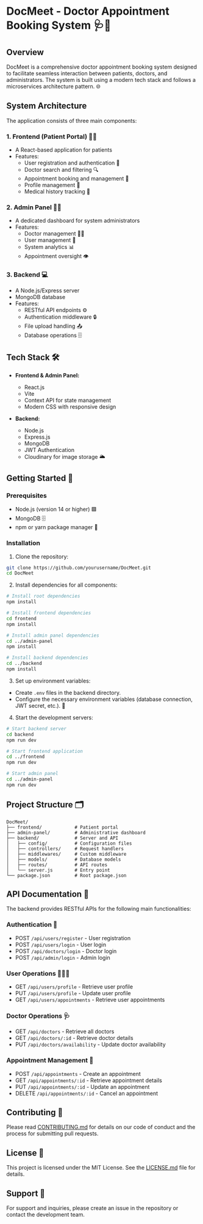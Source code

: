 # DocMeet - Doctor Appointment Booking System 🩺📅

## Overview
DocMeet is a comprehensive doctor appointment booking system designed to facilitate seamless interaction between patients, doctors, and administrators. The system is built using a modern tech stack and follows a microservices architecture pattern. 🌐

## System Architecture

The application consists of three main components:

### 1. Frontend (Patient Portal) 👩‍⚕️
- A React-based application for patients
- Features:
  - User registration and authentication 🔐
  - Doctor search and filtering 🔍
  - Appointment booking and management 📆
  - Profile management 📝
  - Medical history tracking 📖

### 2. Admin Panel 🧑‍💼
- A dedicated dashboard for system administrators
- Features:
  - Doctor management 👨‍⚕️
  - User management 👥
  - System analytics 📊
  - Appointment oversight 👁️

### 3. Backend 💻
- A Node.js/Express server
- MongoDB database
- Features:
  - RESTful API endpoints ⚙️
  - Authentication middleware 🔒
  - File upload handling 📤
  - Database operations 🗄️

## Tech Stack 🛠️

- **Frontend & Admin Panel:**
  - React.js
  - Vite
  - Context API for state management
  - Modern CSS with responsive design

- **Backend:**
  - Node.js
  - Express.js
  - MongoDB
  - JWT Authentication
  - Cloudinary for image storage 🌥️

## Getting Started 🚀

### Prerequisites
- Node.js (version 14 or higher) 🟩
- MongoDB 🗄️
- npm or yarn package manager 🎁

### Installation

1. Clone the repository:
```bash
git clone https://github.com/yourusername/DocMeet.git
cd DocMeet
```

2. Install dependencies for all components:
```bash
# Install root dependencies
npm install

# Install frontend dependencies
cd frontend
npm install

# Install admin panel dependencies
cd ../admin-panel
npm install

# Install backend dependencies
cd ../backend
npm install
```

3. Set up environment variables:
- Create `.env` files in the backend directory.
- Configure the necessary environment variables (database connection, JWT secret, etc.). 🔑

4. Start the development servers:

```bash
# Start backend server
cd backend
npm run dev

# Start frontend application
cd ../frontend
npm run dev

# Start admin panel
cd ../admin-panel
npm run dev
```

## Project Structure 🗂️

```
DocMeet/
├── frontend/            # Patient portal
├── admin-panel/         # Administrative dashboard
├── backend/             # Server and API
│   ├── config/          # Configuration files
│   ├── controllers/     # Request handlers
│   ├── middlewares/     # Custom middleware
│   ├── models/          # Database models
│   ├── routes/          # API routes
│   └── server.js        # Entry point
└── package.json         # Root package.json
```

## API Documentation 📖

The backend provides RESTful APIs for the following main functionalities:

### Authentication 🔑
- POST `/api/users/register` - User registration
- POST `/api/users/login` - User login
- POST `/api/doctors/login` - Doctor login
- POST `/api/admin/login` - Admin login

### User Operations 👨‍👩‍👧
- GET `/api/users/profile` - Retrieve user profile
- PUT `/api/users/profile` - Update user profile
- GET `/api/users/appointments` - Retrieve user appointments

### Doctor Operations 🩺
- GET `/api/doctors` - Retrieve all doctors
- GET `/api/doctors/:id` - Retrieve doctor details
- PUT `/api/doctors/availability` - Update doctor availability

### Appointment Management 📅
- POST `/api/appointments` - Create an appointment
- GET `/api/appointments/:id` - Retrieve appointment details
- PUT `/api/appointments/:id` - Update an appointment
- DELETE `/api/appointments/:id` - Cancel an appointment

## Contributing 🤝

Please read [CONTRIBUTING.md](CONTRIBUTING.md) for details on our code of conduct and the process for submitting pull requests.

## License 📜

This project is licensed under the MIT License. See the [LICENSE.md](LICENSE.md) file for details.

## Support 🙌

For support and inquiries, please create an issue in the repository or contact the development team.
